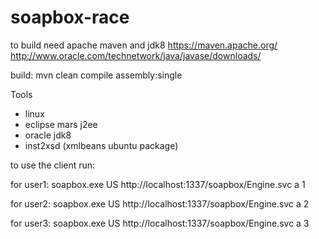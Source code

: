 # soapbox-race

to build need apache maven and jdk8
https://maven.apache.org/
http://www.oracle.com/technetwork/java/javase/downloads/

build:
mvn clean compile assembly:single

Tools
- linux
- eclipse mars j2ee
- oracle jdk8
- inst2xsd (xmlbeans ubuntu package)


to use the client run:

for user1:
soapbox.exe US http://localhost:1337/soapbox/Engine.svc a 1

for user2:
soapbox.exe US http://localhost:1337/soapbox/Engine.svc a 2

for user3:
soapbox.exe US http://localhost:1337/soapbox/Engine.svc a 3

